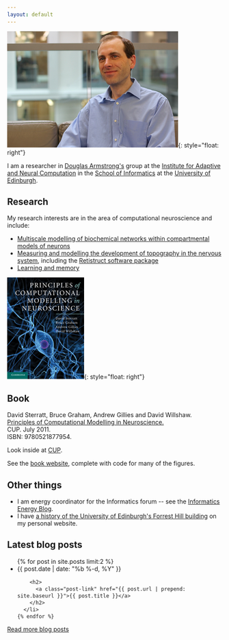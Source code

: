 ```yaml
---
layout: default
---
```


![David](images/IMG_1492_lzn-400.jpg){: style="float: right"}

I am a researcher in
[Douglas Armstrong's](http://www.inf.ed.ac.uk/~jda) group at the
[Institute for Adaptive and Neural Computation](http://www.anc.ed.ac.uk/)
in the [School of Informatics](http://www.inf.ed.ac.uk/) at the
[University of Edinburgh](http://www.ed.ac.uk/).

## Research

My research interests are in the area of computational neuroscience and
include:

* [Multiscale modelling of biochemical networks within compartmental
  models of neurons](/projects#multiscale-modelling-of-biochemical-networks-within-compartmental-models)
* [Measuring and modelling the development of topography in the nervous system](/projects#development-of-the-nervous-system),
  including the [Retistruct software package](/projects#retistruct)
* [Learning and memory](/projects#learning-and-memory)

![Book](images/book-cover-small.jpg){: style="float: right"}

## Book

David Sterratt, Bruce Graham, Andrew Gillies and David Willshaw.  
[Principles of Computational Modelling in Neuroscience.](http://www.cambridge.org/gb/knowledge/isbn/item6025106/?site_locale=en_GB)  
CUP. July 2011.  
ISBN: 9780521877954.

Look inside at
[CUP](http://www.cambridge.org/gb/knowledge/isbn/item6025106/?site_locale=en_GB).

See the [book website](http://www.compneuroprinciples.org/), complete with code for many of the figures.

## Other things

* I am energy coordinator for the Informatics forum -- see the
[Informatics Energy Blog](http://blog.inf.ed.ac.uk/energy/).
* I have
  [a history of the University of Edinburgh's Forrest Hill building](http://www.sterratt.me.uk/forrest-hill-history)
  on my personal website.

## Latest blog posts

  <ul class="post-list">
    {% for post in site.posts limit:2 %}
      <li>
        <span class="post-meta">{{ post.date | date: "%b %-d, %Y" }}</span>

        <h2>
          <a class="post-link" href="{{ post.url | prepend: site.baseurl }}">{{ post.title }}</a>
        </h2>
      </li>
    {% endfor %}
  </ul>

  <p><a href="{{ "/blog" | prepend: site.baseurl }}">Read more blog posts</a></p>


<!--  LocalWords:  Retistruct retistruct Sterratt Willshaw Blog blog
 -->
<!--  LocalWords:  ul li href prepend baseurl endfor rss
 -->
